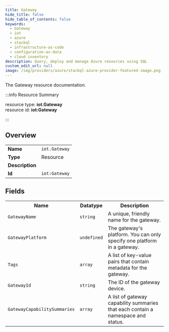 ```yaml
---
title: Gateway
hide_title: false
hide_table_of_contents: false
keywords:
  - Gateway
  - iot
  - azure
  - stackql
  - infrastructure-as-code
  - configuration-as-data
  - cloud inventory
description: Query, deploy and manage Azure resources using SQL
custom_edit_url: null
image: /img/providers/azure/stackql-azure-provider-featured-image.png
---
```

The Gateway resource documentation.

:::info Resource Summary

<div class="row">
<div class="providerDocColumn">
<span>resource type:&nbsp;<b>iot.Gateway</b></span><br />
<span>resource id:&nbsp;<b>iot:Gateway</b></span><br />
</div>
</div>

:::

## Overview
<table><tbody>
<tr><td><b>Name</b></td><td><code>iot.Gateway</code></td></tr>
<tr><td><b>Type</b></td><td>Resource</td></tr>
<tr><td><b>Description</b></td><td></td></tr>
<tr><td><b>Id</b></td><td><code>iot:Gateway</code></td></tr>
</tbody></table>

## Fields
<table><tbody>
<tr><th>Name</th><th>Datatype</th><th>Description</th></tr>
<tr><td><code>GatewayName</code></td><td><code>string</code></td><td>A unique, friendly name for the gateway.</td></tr><tr><td><code>GatewayPlatform</code></td><td><code>undefined</code></td><td>The gateway's platform. You can only specify one platform in a gateway.</td></tr><tr><td><code>Tags</code></td><td><code>array</code></td><td>A list of key-value pairs that contain metadata for the gateway.</td></tr><tr><td><code>GatewayId</code></td><td><code>string</code></td><td>The ID of the gateway device.</td></tr><tr><td><code>GatewayCapabilitySummaries</code></td><td><code>array</code></td><td>A list of gateway capability summaries that each contain a namespace and status.</td></tr>
</tbody></table>